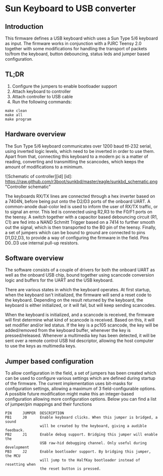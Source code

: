 Sun Keyboard to USB converter
=============================

Introduction
------------
This firmware defines a USB keyboard which uses a Sun Type 5/6 keyboard as
input. The firmware works in conjunction with a PJRC Teensy 2.0 together with
some modifications for handling the transport of packets to/from the keyboard,
button debouncing, status leds and jumper based configuration.

TL;DR
-----
1. Configure the jumpers to enable bootloader support
2. Attach keyboard to controller
3. Attach controller to USB cable
4. Run the following commands:

```Shell
make clean
make all
make program
```

Hardware overview
-----------------
The Sun Type 5/6 keyboard communicates over 1200 baud ttl-232 serial, using
inverted logic levels, which need to be inverted in order to use them. Apart
from that, connecting this keyboard to a modern pc is a matter of reading,
converting and transmitting the scancodes, which keeps the amount of
modifications to a minimum.

![Schematic of controller][id]
[id]: https://raw.github.com/r3boot/sunkbd/master/eagle/sunkbd_schematic.png "Controller schematic"

The keyboards RX/TX lines are connected through a hex inverter based on a 7404N,
before being put onto the D2/D3 ports of the onboard UART. A common-anode
dual-color led is used to inform the user of RX/TX traffic, or to signal an
error. This led is connected using R2,R3 to the F0/F1 ports on the teensy. A
switch together with a capacitor based debouncing circuit (R1, C1) are fed
into a NAND Schmitt Trigger based on a 7414 to further smooth out the signal,
which is then transported to the B0 pin of the teensy. Finally, a set of
jumpers which can be bound to ground are connected to pins D1,D2,D3, to provide
a way of configuring the firmware in the field. Pins D0..D3 use internal
pull-up resistors.

Software overview
-----------------
The software consists of a couple of drivers for both the onboard UART as well
as the onboard USB chip, bound together using scancode conversion logic and
buffers for the UART and the USB keyboard.

There are various states in which the keyboard operates. At first startup,
when the keyboard isn't initialized, the firmware will send a reset code to
the keyboard. Depending on the result returned by the keyboard, the keyboard
is either initialized, or it will fail, but will keep sending scancodes.

When the keyboard is initialized, and a scancode is received, the firmware will
first determine what kind of scancode is received. Based on this, it will set
modifier and/or led status. If the key is a pc105 scancode, the key will be
added/removed from the keyboard buffer, whenever the key is pressed/released.
Whenever a multimedia key has been detected, it will be sent over a remote
control USB hid descriptor, allowing the host computer to use the keys as
multimedia keys.

Jumper based configuration
--------------------------
To allow configuration in the field, a set of jumpers has been created which
can be used to configure various settings which are defined during startup
of the firmware. The current implementation uses bit-masks for configuration
settings, allowing a maximum of 3 field-configurable options. A possible
future modification might make this an integer-based configuration allowing 
more configuration options. Below you can find a list of jumper/pin mappings
and their functions

    PIN     JUMPER  DESCRIPTION
    PB1     J0      Enable keyboard clicks. When this jumper is bridged, a sound
                    will be created by the keyboard, giving a audible feedback.
    PB2     J1      Enable debug support. Bridging this jumper will enable the
                    USB raw-hid debugging channel. Only useful during development
    PB3     J2      Enable bootloader support. By bridging this jumper, the MCU
                    will jump to the HalfKay bootloader instead of resetting when
                    the reset button is pressed.
